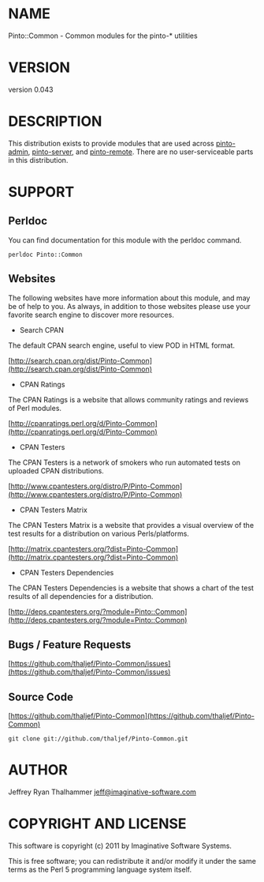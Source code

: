 # NAME

Pinto::Common - Common modules for the pinto-* utilities

# VERSION

version 0.043

# DESCRIPTION

This distribution exists to provide modules that are used across
[pinto-admin](http://search.cpan.org/perldoc?pinto-admin), [pinto-server](http://search.cpan.org/perldoc?pinto-server), and [pinto-remote](http://search.cpan.org/perldoc?pinto-remote).  There are no
user-serviceable parts in this distribution.

# SUPPORT

## Perldoc

You can find documentation for this module with the perldoc command.

    perldoc Pinto::Common

## Websites

The following websites have more information about this module, and may be of help to you. As always,
in addition to those websites please use your favorite search engine to discover more resources.

- Search CPAN

The default CPAN search engine, useful to view POD in HTML format.

[http://search.cpan.org/dist/Pinto-Common](http://search.cpan.org/dist/Pinto-Common)

- CPAN Ratings

The CPAN Ratings is a website that allows community ratings and reviews of Perl modules.

[http://cpanratings.perl.org/d/Pinto-Common](http://cpanratings.perl.org/d/Pinto-Common)

- CPAN Testers

The CPAN Testers is a network of smokers who run automated tests on uploaded CPAN distributions.

[http://www.cpantesters.org/distro/P/Pinto-Common](http://www.cpantesters.org/distro/P/Pinto-Common)

- CPAN Testers Matrix

The CPAN Testers Matrix is a website that provides a visual overview of the test results for a distribution on various Perls/platforms.

[http://matrix.cpantesters.org/?dist=Pinto-Common](http://matrix.cpantesters.org/?dist=Pinto-Common)

- CPAN Testers Dependencies

The CPAN Testers Dependencies is a website that shows a chart of the test results of all dependencies for a distribution.

[http://deps.cpantesters.org/?module=Pinto::Common](http://deps.cpantesters.org/?module=Pinto::Common)

## Bugs / Feature Requests

[https://github.com/thaljef/Pinto-Common/issues](https://github.com/thaljef/Pinto-Common/issues)

## Source Code



[https://github.com/thaljef/Pinto-Common](https://github.com/thaljef/Pinto-Common)

    git clone git://github.com/thaljef/Pinto-Common.git

# AUTHOR

Jeffrey Ryan Thalhammer <jeff@imaginative-software.com>

# COPYRIGHT AND LICENSE

This software is copyright (c) 2011 by Imaginative Software Systems.

This is free software; you can redistribute it and/or modify it under
the same terms as the Perl 5 programming language system itself.